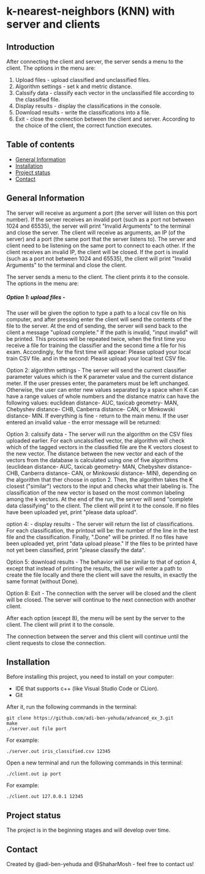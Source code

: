 # k-nearest-neighbors (KNN) with server and clients

## Introduction
After connecting the client and server, the server sends a menu to the client.
The options in the menu are:
1. Upload files - upload classified and unclassified files.
2. Algorithm settings - set k and metric distance.
3. Calssify data - classify each vector in the unclassified file according to the classified file.
4. Display results - display the classifications in the console.
5. Download results - write the classifications into a file.
8. Exit - close the connection between the client and server.
According to the choice of the client, the correct function executes.

## Table of contents
* [General Information](#general-information)
* [Installation](#installation)
* [Project status](#project-status)
* [Contact](#Contact)

## General Information
The server will receive as argument a port (the server will listen on this port number). If the server receives an invalid port (such as a port not between 1024 and 65535), the server will print "Invalid Arguments" to the terminal and close the server.
The client will receive as arguments, an IP (of the server) and a port (the same port that the server listens to). The server and client need to be listening on the same port to connect to each other. If the client receives an invalid IP, the client will be closed. If the port is invalid (such as a port not between 1024 and 65535), the client will print "Invalid Arguments" to the terminal and close the client.

The server sends a menu to the client. The client prints it to the console. 
The options in the menu are:
##### Option 1: upload files -
The user will be given the option to type a path to a local csv file on his computer, and after pressing enter the client will send the contents of the file to the server. At the end of sending, the server will send back to the client a message "upload complete." If the path is invalid, "input invalid" will be printed.
This process will be repeated twice, when the first time you receive a file for training the classifier and the second time a file for his exam. 
Accordingly, for the first time will appear:
Please upload your local train CSV file.
and in the second:
Please upload your local test CSV file.

Option 2: algorithm settings - The server will send the current classifier parameter values which is the K parameter value and the current distance meter. 
If the user presses enter, the parameters must be left unchanged. Otherwise, the user can enter new values separated by a space when K can have a range
values of whole numbers and the distance matrix can have the following values: euclidean distance- AUC, taxicab geometry- MAN, Chebyshev distance- CHB, Canberra distance- CAN, or Minkowski distance- MIN.
If everything is fine - return to the main menu. If the user entered an invalid value - the error message will be returned:

Option 3: calssify data - The server will run the algorithm on the CSV files uploaded earlier. For each uncalssified vector, the algorithm will check which of the tagged vectors in the classified file are the K vectors closest to the new vector. The distance between the new vector and each of the vectors from the database is calculated using one of five algorithms (euclidean distance- AUC, taxicab geometry- MAN, Chebyshev distance- CHB, Canberra distance- CAN, or Minkowski distance- MIN), depending on the algorithm that ther choose in option 2. Then, the algorithm takes the K closest ("similar") vectors to the input and checks what their labeling is. The classification of the new vector is based on the most common labeling among the k vectors. 
At the end of the run, the server will send "complete data classifying" to the client. The client will print it to the console.
If no files have been uploaded yet, print "please data upload".

option 4: - display results - The server will return the list of classifications. For each classification, the printout will be: the number of the line in the test file and the classification. Finally, ".Done" will be printed.
If no files have been uploaded yet, print "data upload please."
If the files to be printed have not yet been classified, print "please classify the data".

Option 5: download results - The behavior will be similar to that of option 4, except that instead of printing the results, the user will enter a path to create the file locally and there the client will save the results, in exactly the same format (without Done). 

Option 8: Exit - The connection with the server will be closed and the client will be closed. The server will continue to the next connection with another client.

After each option (except 8), the menu will be sent by the server to the client. The client will print it to the console.

The connection between the server and this client will continue until the client requests to close the connection.

## Installation
Before installing this project, you need to install on your computer:
* IDE that supports c++ (like Visual Studio Code or CLion).
* Git

After it, run the following commands in the terminal:

```
git clone https://github.com/adi-ben-yehuda/advanced_ex_3.git
make
./server.out file port
```
For example:
```
./server.out iris_classified.csv 12345
```
Open a new terminal and run the following commands in this terminal:

```
./client.out ip port
```
For example: 
```
./client.out 127.0.0.1 12345
```

## Project status 
The project is in the beginning stages and will develop over time.

## Contact
Created by @adi-ben-yehuda and @ShaharMosh - feel free to contact us!
